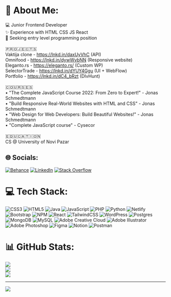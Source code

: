 # 💫 About Me:
💻 Junior Frontend Developer<br>✨ Experience with HTML CSS JS React<br>🔎 Seeking entry level programming position<br><br>​🇵​​🇷​​🇴​​🇯​​🇪​​🇨​​🇹​​🇸​<br>Vaktija clone - https://lnkd.in/daxUyVhC (API)<br>Omnifood - https://lnkd.in/dywWvbNN (Responsive website)<br>Eleganto.rs - https://eleganto.rs/ (Custom WP)<br>SelectorTrade - https://lnkd.in/dYUY4Ggu (UI + WebFlow)<br>Portfolio - https://lnkd.in/dC4_bRzt (DIvHunt)<br><br>​🇨​​🇴​​🇺​​🇷​​🇸​​🇪​​🇸​<br>• "The Complete JavaScript Course 2022: From Zero to Expert!" - Jonas Schmedtmann<br>• "Build Responsive Real-World Websites with HTML and CSS" - Jonas Schmedtmann<br>• "Web Design for Web Developers: Build Beautiful Websites!" - Jonas Schmedtmann<br>• "Complete JavaScript course" - Cysecor<br><br>🇪​​🇩​​🇺​​🇨​​🇦​​🇹​​🇮​​🇴​​🇳<br>CS @ University of Novi Pazar


## 🌐 Socials:
[![Behance](https://img.shields.io/badge/Behance-1769ff?logo=behance&logoColor=white)](https://behance.net/https://www.behance.net/muhamedajanovic) [![LinkedIn](https://img.shields.io/badge/LinkedIn-%230077B5.svg?logo=linkedin&logoColor=white)](https://linkedin.com/in/https://www.linkedin.com/in/muhamed-ajanovic/) [![Stack Overflow](https://img.shields.io/badge/-Stackoverflow-FE7A16?logo=stack-overflow&logoColor=white)](https://stackoverflow.com/users/17071128) 

# 💻 Tech Stack:
![CSS3](https://img.shields.io/badge/css3-%231572B6.svg?style=flat&logo=css3&logoColor=white) ![HTML5](https://img.shields.io/badge/html5-%23E34F26.svg?style=flat&logo=html5&logoColor=white) ![Java](https://img.shields.io/badge/java-%23ED8B00.svg?style=flat&logo=openjdk&logoColor=white) ![JavaScript](https://img.shields.io/badge/javascript-%23323330.svg?style=flat&logo=javascript&logoColor=%23F7DF1E) ![PHP](https://img.shields.io/badge/php-%23777BB4.svg?style=flat&logo=php&logoColor=white) ![Python](https://img.shields.io/badge/python-3670A0?style=flat&logo=python&logoColor=ffdd54) ![Netlify](https://img.shields.io/badge/netlify-%23000000.svg?style=flat&logo=netlify&logoColor=#00C7B7) ![Bootstrap](https://img.shields.io/badge/bootstrap-%238511FA.svg?style=flat&logo=bootstrap&logoColor=white) ![NPM](https://img.shields.io/badge/NPM-%23CB3837.svg?style=flat&logo=npm&logoColor=white) ![React](https://img.shields.io/badge/react-%2320232a.svg?style=flat&logo=react&logoColor=%2361DAFB) ![TailwindCSS](https://img.shields.io/badge/tailwindcss-%2338B2AC.svg?style=flat&logo=tailwind-css&logoColor=white) ![WordPress](https://img.shields.io/badge/WordPress-%23117AC9.svg?style=flat&logo=WordPress&logoColor=white) ![Postgres](https://img.shields.io/badge/postgres-%23316192.svg?style=flat&logo=postgresql&logoColor=white) ![MongoDB](https://img.shields.io/badge/MongoDB-%234ea94b.svg?style=flat&logo=mongodb&logoColor=white) ![MySQL](https://img.shields.io/badge/mysql-%2300000f.svg?style=flat&logo=mysql&logoColor=white) ![Adobe Creative Cloud](https://img.shields.io/badge/Adobe%20Creative%20Cloud-DA1F26.svg?style=flat&logo=Adobe%20Creative%20Cloud&logoColor=white) ![Adobe Illustrator](https://img.shields.io/badge/adobe%20illustrator-%23FF9A00.svg?style=flat&logo=adobe%20illustrator&logoColor=white) ![Adobe Photoshop](https://img.shields.io/badge/adobe%20photoshop-%2331A8FF.svg?style=flat&logo=adobe%20photoshop&logoColor=white) ![Figma](https://img.shields.io/badge/figma-%23F24E1E.svg?style=flat&logo=figma&logoColor=white) ![Notion](https://img.shields.io/badge/Notion-%23000000.svg?style=flat&logo=notion&logoColor=white) ![Postman](https://img.shields.io/badge/Postman-FF6C37?style=flat&logo=postman&logoColor=white)
# 📊 GitHub Stats:
![](https://github-readme-stats.vercel.app/api?username=muhamedajanovic&theme=gotham&hide_border=false&include_all_commits=false&count_private=true)<br/>
![](https://github-readme-streak-stats.herokuapp.com/?user=muhamedajanovic&theme=gotham&hide_border=false)<br/>
![](https://github-readme-stats.vercel.app/api/top-langs/?username=muhamedajanovic&theme=gotham&hide_border=false&include_all_commits=false&count_private=true&layout=compact)

---
[![](https://visitcount.itsvg.in/api?id=muhamedajanovic&icon=3&color=12)](https://visitcount.itsvg.in)

<!-- Proudly created with GPRM ( https://gprm.itsvg.in ) -->
